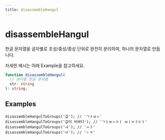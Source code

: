 ```yaml
---
title: disassembleHangul
---
```


# disassembleHangul

한글 문자열을 글자별로 초성/중성/종성 단위로 완전히 분리하여, 하나의 문자열로 만듭니다.

자세한 예시는 아래 Example을 참고하세요.

```typescript
function disassembleHangul(
  // 분리할 한글 문자열
  str: string
): string;
```

## Examples

```tsx
disassembleHangulToGroups('값'); // 'ㄱㅏㅂㅅ'
disassembleHangulToGroups('값이 비싸다'); // 'ㄱㅏㅂㅅㅇㅣ ㅂㅣㅆㅏㄷㅏ'
disassembleHangulToGroups('ㅘ'); // 'ㅗㅏ'
disassembleHangulToGroups('ㄵ'); // 'ㄴㅈ'
```
